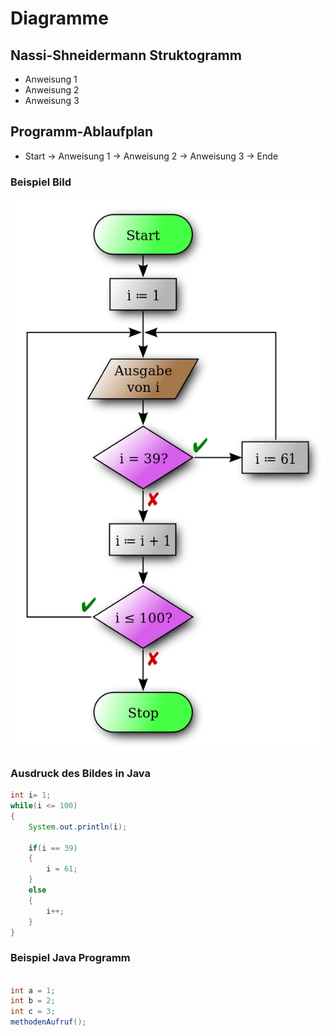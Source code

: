 # Diagramme

## Nassi-Shneidermann Struktogramm

+ Anweisung 1
+ Anweisung 2
+ Anweisung 3

## Programm-Ablaufplan

+ Start -> Anweisung 1 -> Anweisung 2 -> Anweisung 3 -> Ende

### Beispiel Bild

![Empty](800px-Flowchart_de.svg.png)

### Ausdruck des Bildes in Java

```Java
int i= 1;
while(i <= 100)
{
    System.out.println(i);

    if(i == 39)
    {
        i = 61;
    }
    else
    {
        i++;
    }
}
```


### Beispiel Java Programm

```Java

int a = 1;
int b = 2;
int c = 3;
methodenAufruf();

```

